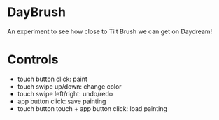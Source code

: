 # DayBrush
An experiment to see how close to Tilt Brush we can get on Daydream!

# Controls
* touch button click: paint
* touch swipe up/down: change color
* touch swipe left/right: undo/redo
* app button click: save painting
* touch button touch + app button click: load painting
